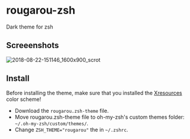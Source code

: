# rougarou-zsh
Dark theme for zsh

## Screeenshots
![2018-08-22-151146_1600x900_scrot](https://user-images.githubusercontent.com/2269864/44485494-bcb4df00-a61e-11e8-930c-5bc0060c5881.png)

## Install
Before installing the theme, make sure that you installed the [Xresources](https://github.com/RougarouTheme/xresources) color scheme!

* Download the `rougarou.zsh-theme` file.
* Move rougarou.zsh-theme file to oh-my-zsh's custom themes folder: `~/.oh-my-zsh/custom/themes/`.
* Change `ZSH_THEME="rougarou"` the in `~/.zshrc`.
